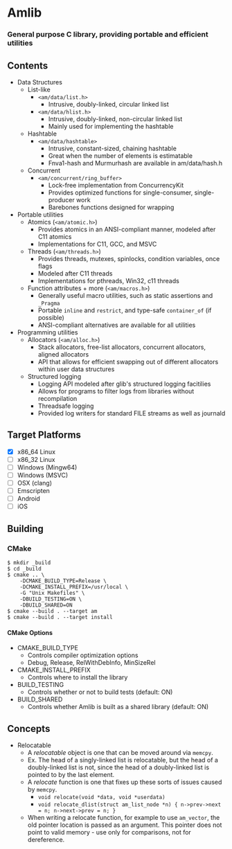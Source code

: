 
# Amlib
### General purpose C library, providing portable and efficient utilities

## Contents

- Data Structures
    * List-like
        - `<am/data/list.h>`
            * Intrusive, doubly-linked, circular linked list
        - `<am/data/hlist.h>` 
            * Intrusive, doubly-linked, non-circular linked list
            * Mainly used for implementing the hashtable
    * Hashtable
        - `<am/data/hashtable>`
            * Intrusive, constant-sized, chaining hashtable
            * Great when the number of elements is estimatable
            * Fnva1-hash and Murmurhash are available in am/data/hash.h
    * Concurrent
        - `<am/concurrent/ring_buffer>`
            * Lock-free implementation from ConcurrencyKit
            * Provides optimized functions for single-consumer, single-producer work
            * Barebones functions designed for wrapping
-   Portable utilities
    * Atomics (`<am/atomic.h>`)
        - Provides atomics in an ANSI-compliant manner, modeled after C11 atomics
        - Implementations for C11, GCC, and MSVC
    * Threads (`<am/threads.h>`)
        - Provides threads, mutexes, spinlocks, condition variables, once flags
        - Modeled after C11 threads
        - Implementations for pthreads, Win32, c11 threads
    * Function attributes + more (`<am/macros.h>`)
        - Generally useful macro utilities, such as static assertions and `_Pragma`
        - Portable `inline` and `restrict`, and type-safe `container_of` (if possible)
        - ANSI-compliant alternatives are available for all utilities
- Programming utilities
    * Allocators (`<am/alloc.h>`)
        - Stack allocators, free-list allocators, concurrent allocators, aligned allocators
        - API that allows for efficient swapping out of different allocators within user data structures
    * Structured logging
        - Logging API modeled after glib's structured logging facitilies
        - Allows for programs to filter logs from libraries without recompilation
        - Threadsafe logging
        - Provided log writers for standard FILE streams as well as journald

## Target Platforms

- [x] x86_64 Linux
- [ ] x86_32 Linux
- [ ] Windows (Mingw64)
- [ ] Windows (MSVC)
- [ ] OSX (clang)
- [ ] Emscripten
- [ ] Android
- [ ] iOS

## Building

### CMake

    $ mkdir _build
    $ cd _build
    $ cmake .. \
        -DCMAKE_BUILD_TYPE=Release \
        -DCMAKE_INSTALL_PREFIX=/usr/local \
        -G "Unix Makefiles" \
        -DBUILD_TESTING=ON \
        -DBUILD_SHARED=ON
    $ cmake --build . --target am
    $ cmake --build . --target install

#### CMake Options
- CMAKE\_BUILD\_TYPE
    - Controls compiler optimization options
    - Debug, Release, RelWithDebInfo, MinSizeRel
- CMAKE\_INSTALL\_PREFIX
    - Controls where to install the library
- BUILD\_TESTING
    - Controls whether or not to build tests (default: ON)
- BUILD\_SHARED
    - Controls whether Amlib is built as a shared library (default: ON)

## Concepts

- Relocatable
  * A *relocatable* object is one that can be moved around via `memcpy`.
  * Ex. The head of a singly-linked list is relocatable, but the head of a doubly-linked list is not,
    since the head of a doubly-linked list is pointed to by the last element.
  * A *relocate* function is one that fixes up these sorts of issues caused by `memcpy`.
    - `void relocate(void *data, void *userdata)`
    - `void relocate_dlist(struct am_list_node *n) { n->prev->next = n; n->next->prev = n; }`
  * When writing a relocate function, for example to use `am_vector`, the old pointer location is passed as an argument.
    This pointer does not point to valid memory - use only for comparisons, not for dereference.


